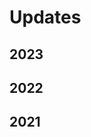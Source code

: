 # Updates


## 2023

<TagTile 
:tag-names="['start2023']"
show-tags
show-excerpt
/>

## 2022

<TagTile 
:tag-names="['start2022']"
show-tags
show-excerpt
/>

## 2021

<TagTile 
:tag-names="['start2021']"
show-tags
show-excerpt
/>

<script setup>
import TagTile from "../.vitepress/components/TagTile.vue";
</script>
